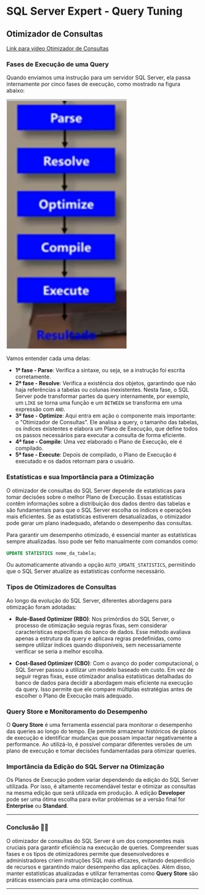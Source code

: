 # SQL Server Expert - Query Tuning

## Otimizador de Consultas

[Link para vídeo Otimizador de Consultas](https://youtu.be/kE_2WSTTqoQ?si=QbHVlhyHMCCvurmM)

### Fases de Execução de uma Query

Quando enviamos uma instrução para um servidor SQL Server, ela passa internamente por cinco fases de execução, como mostrado na figura abaixo:

![Fases de execução de uma instrução T-SQL](images/FasesExecucaoInstrucaoT-SQL.png)

Vamos entender cada uma delas:

- **1ª fase - Parse**: Verifica a sintaxe, ou seja, se a instrução foi escrita corretamente.
- **2ª fase - Resolve**: Verifica a existência dos objetos, garantindo que não haja referências a tabelas ou colunas inexistentes. Nesta fase, o SQL Server pode transformar partes da query internamente, por exemplo, um `LIKE` se torna uma função e um `BETWEEN` se transforma em uma expressão com `AND`.
- **3ª fase - Optimize**: Aqui entra em ação o componente mais importante: o "Otimizador de Consultas". Ele analisa a query, o tamanho das tabelas, os índices existentes e elabora um Plano de Execução, que define todos os passos necessários para executar a consulta de forma eficiente.
- **4ª fase - Compile**: Uma vez elaborado o Plano de Execução, ele é compilado.
- **5ª fase - Execute**: Depois de compilado, o Plano de Execução é executado e os dados retornam para o usuário.

### Estatísticas e sua Importância para a Otimização

O otimizador de consultas do SQL Server depende de estatísticas para tomar decisões sobre o melhor Plano de Execução. Essas estatísticas contêm informações sobre a distribuição dos dados dentro das tabelas e são fundamentais para que o SQL Server escolha os índices e operações mais eficientes. Se as estatísticas estiverem desatualizadas, o otimizador pode gerar um plano inadequado, afetando o desempenho das consultas.

Para garantir um desempenho otimizado, é essencial manter as estatísticas sempre atualizadas. Isso pode ser feito manualmente com comandos como:

```sql
UPDATE STATISTICS nome_da_tabela;
```

Ou automaticamente ativando a opção `AUTO_UPDATE_STATISTICS`, permitindo que o SQL Server atualize as estatísticas conforme necessário.

### Tipos de Otimizadores de Consultas

Ao longo da evolução do SQL Server, diferentes abordagens para otimização foram adotadas:

- **Rule-Based Optimizer (RBO)**: Nos primórdios do SQL Server, o processo de otimização seguia regras fixas, sem considerar características específicas do banco de dados. Esse método avaliava apenas a estrutura da query e aplicava regras predefinidas, como sempre utilizar índices quando disponíveis, sem necessariamente verificar se seria a melhor escolha.

- **Cost-Based Optimizer (CBO)**: Com o avanço do poder computacional, o SQL Server passou a utilizar um modelo baseado em custo. Em vez de seguir regras fixas, esse otimizador analisa estatísticas detalhadas do banco de dados para decidir a abordagem mais eficiente na execução da query. Isso permite que ele compare múltiplas estratégias antes de escolher o Plano de Execução mais adequado.

### Query Store e Monitoramento do Desempenho

O **Query Store** é uma ferramenta essencial para monitorar o desempenho das queries ao longo do tempo. Ele permite armazenar históricos de planos de execução e identificar mudanças que possam impactar negativamente a performance. Ao utilizá-lo, é possível comparar diferentes versões de um plano de execução e tomar decisões fundamentadas para otimizar queries.

### Importância da Edição do SQL Server na Otimização

Os Planos de Execução podem variar dependendo da edição do SQL Server utilizada. Por isso, é altamente recomendável testar e otimizar as consultas na mesma edição que será utilizada em produção. A edição **Developer** pode ser uma ótima escolha para evitar problemas se a versão final for **Enterprise** ou **Standard**.

---

### Conclusão 🚀📖

O otimizador de consultas do SQL Server é um dos componentes mais cruciais para garantir eficiência na execução de queries. Compreender suas fases e os tipos de otimizadores permite que desenvolvedores e administradores criem instruções SQL mais eficazes, evitando desperdício de recursos e garantindo maior desempenho das aplicações. Além disso, manter estatísticas atualizadas e utilizar ferramentas como **Query Store** são práticas essenciais para uma otimização contínua.

---

